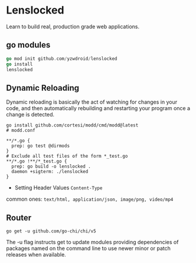 # Lenslocked

Learn to build real, production grade web applications.

## go modules

```go
go mod init github.com/yzwdroid/lenslocked
go install
lenslocked
```

## Dynamic Reloading

Dynamic reloading is basically the act of watching for changes in your code, and then automatically rebuilding and restarting your program once a change is detected.
```
go install github.com/cortesi/modd/cmd/modd@latest
# modd.conf

**/*.go {
  prep: go test @dirmods
}
# Exclude all test files of the form *_test.go
**/*.go !**/*_test.go {
  prep: go build -o lenslocked .
  daemon +sigterm: ./lenslocked
}
```

- Setting Header Values `Content-Type`

common ones: `text/html, application/json, image/png, video/mp4`

## Router
```
go get -u github.com/go-chi/chi/v5
```
The -u flag instructs get to update modules providing dependencies of packages named on the command line to use newer minor or patch releases when available.